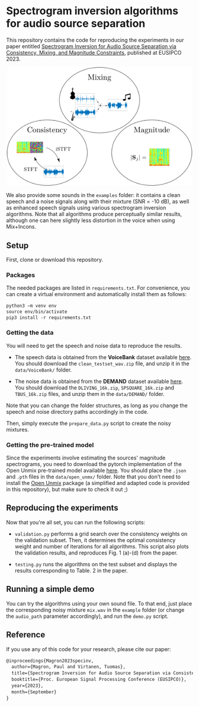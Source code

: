 #  Spectrogram inversion algorithms for audio source separation

This repository contains the code for reproducing the experiments in our paper entitled [Spectrogram Inversion for Audio Source Separation via Consistency, Mixing, and Magnitude Constraints](https://arxiv.org/abs/2303.01864), published at EUSIPCO 2023.

<center><img src="pic.png" width="500"></center>

We also provide some sounds in the `examples` folder: it contains a clean speech and a noise signals along with their mixture (SNR = -10 dB), as well as enhanced speech signals using various spectrogram inversion algorithms. Note that all algorithms produce perceptually similar results, although one can here slightly less distortion in the voice when using Mix+Incons.


## Setup

First, clone or download this repository. 

### Packages

The needed packages are listed in `requirements.txt`.
For convenience, you can create a virtual environment and automatically install them as follows:

    python3 −m venv env
    source env/bin/activate
    pip3 install -r requirements.txt


### Getting the data

You will need to get the speech and noise data to reproduce the results.

* The speech data is obtained from the __VoiceBank__ dataset available [here](https://datashare.is.ed.ac.uk/handle/10283/2791). You should download the `clean_testset_wav.zip` file, and unzip it in the `data/VoiceBank/` folder.

* The noise data is obtained from the __DEMAND__ dataset available [here](https://zenodo.org/record/1227121#.X4hjZXZfg5k). You should download the `DLIVING_16k.zip`, `SPSQUARE_16k.zip` and `TBUS_16k.zip` files, and unzip them in the `data/DEMAND/` folder.

Note that you can change the folder structures, as long as you change the speech and noise directory paths accordingly in the code.

Then, simply execute the `prepare_data.py` script to create the noisy mixtures.

### Getting the pre-trained model

Since the experiments involve estimating the sources' magnitude spectrograms, you need to download the pytorch implementation of the Open Unmix pre-trained model available [here](https://zenodo.org/record/3786908#.X4hkeHZfg5k).
You should place the  `.json` and `.pth` files in the `data/open_unmx/` folder.
Note that you don't need to install the [Open Unmix](https://github.com/sigsep/open-unmix-pytorch) package (a simplified and adapted code is provided in this repository), but make sure to check it out ;)

## Reproducing the experiments

Now that you're all set, you can run the following scripts:

- `validation.py` performs a grid search over the consistency weights on the validation subset. Then, it determines the optimal consistency weight and number of iterations for all algorithms. This script also plots the validation results, and reproduces Fig. 1 (a)-(d) from the paper.

- `testing.py` runs the algorithms on the test subset and displays the results corresponding to Table. 2 in the paper.

## Running a simple demo

You can try the algorithms using your own sound file. To that end, just place the corresponding noisy mixture `mix.wav` in the `example` folder (or change the `audio_path` parameter accordingly), and run the `demo.py` script.



## Reference

If you use any of this code for your research, please cite our paper:
  
```latex
@inproceedings{Magron2023specinv,  
  author={Magron, Paul and Virtanen, Tuomas},  
  title={Spectrogram Inversion for Audio Source Separation via Consistency, Mixing, and Magnitude Constraints},  
  booktitle={Proc. European Signal Processing Conference (EUSIPCO)},  
  year={2023},
  month={September}
}
```

